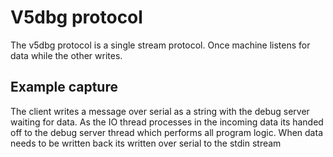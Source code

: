 # V5dbg protocol
The v5dbg protocol is a single stream protocol. Once machine listens for data while the other writes.

## Example capture
The client writes a message over serial as a string with the debug server waiting for data. As the IO thread processes in the incoming data its handed off to the debug server thread which performs all program logic.
When data needs to be written back its written over serial to the stdin stream